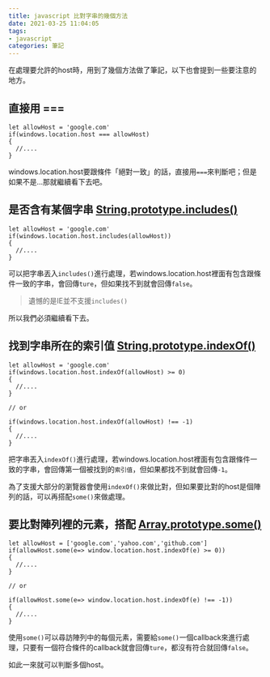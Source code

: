 ```yaml
---
title: javascript 比對字串的幾個方法
date: 2021-03-25 11:04:05
tags:
- javascript
categories: 筆記
---
```


在處理要允許的host時，用到了幾個方法做了筆記，以下也會提到一些要注意的地方。

## 直接用 ===
```javascript=
let allowHost = 'google.com'
if(windows.location.host === allowHost)
{
  //....
}
```
windows.location.host要跟條件「絕對一致」的話，直接用`===`來判斷吧；但是如果不是...那就繼續看下去吧。

<!-- more -->

## 是否含有某個字串 [String.prototype.includes()](https://developer.mozilla.org/en-US/docs/Web/JavaScript/Reference/Global_Objects/String/includes)
```javascript=
let allowHost = 'google.com'
if(windows.location.host.includes(allowHost))
{
  //....
}
```
可以把字串丟入`includes()`進行處理，若windows.location.host裡面有包含跟條件一致的字串，會回傳`ture`，但如果找不到就會回傳`false`。


> 遺憾的是IE並不支援`includes()`

所以我們必須繼續看下去。

## 找到字串所在的索引值 [String.prototype.indexOf()](https://developer.mozilla.org/en-US/docs/Web/JavaScript/Reference/Global_Objects/String/indexOf)
```javascript=
let allowHost = 'google.com'
if(windows.location.host.indexOf(allowHost) >= 0)
{
  //....
}

// or

if(windows.location.host.indexOf(allowHost) !== -1)
{
  //....
}
```
把字串丟入`indexOf()`進行處理，若windows.location.host裡面有包含跟條件一致的字串，會回傳第一個被找到的`索引值`，但如果都找不到就會回傳`-1`。

為了支援大部分的瀏覽器會使用`indexOf()`來做比對，但如果要比對的host是個陣列的話，可以再搭配`some()`來做處理。

## 要比對陣列裡的元素，搭配 [Array.prototype.some()](https://developer.mozilla.org/en-US/docs/Web/JavaScript/Reference/Global_Objects/Array/some)
```javascript=
let allowHost = ['google.com','yahoo.com','github.com']
if(allowHost.some(e=> window.location.host.indexOf(e) >= 0))
{
  //....
}

// or

if(allowHost.some(e=> window.location.host.indexOf(e) !== -1))
{
  //....
}
```
使用`some()`可以尋訪陣列中的每個元素，需要給`some()`一個callback來進行處理，只要有一個符合條件的callback就會回傳`ture`，都沒有符合就回傳`false`。

如此一來就可以判斷多個host。

